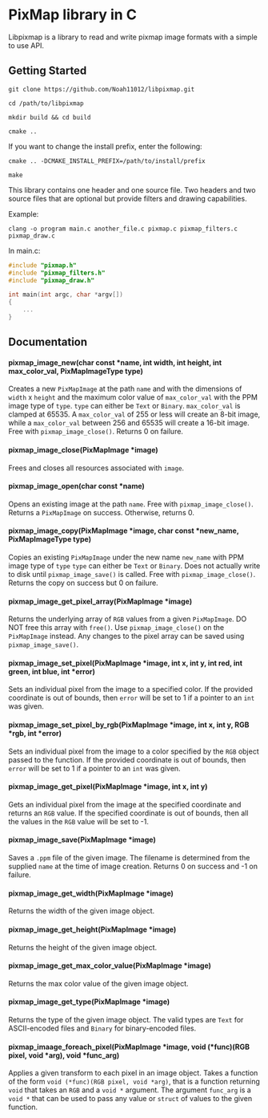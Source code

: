 # PixMap library in C
Libpixmap is a library to read and write pixmap image formats with a simple to use API.

## Getting Started

`git clone https://github.com/Noah11012/libpixmap.git`

`cd /path/to/libpixmap`

`mkdir build && cd build`

`cmake ..`

If you want to change the install prefix, enter the following:

`cmake .. -DCMAKE_INSTALL_PREFIX=/path/to/install/prefix`

`make`

This library contains one header and one source file. Two headers and two source files that are optional but provide filters and drawing capabilities.

Example:

`clang -o program main.c another_file.c pixmap.c pixmap_filters.c pixmap_draw.c`

In main.c:

```c
#include "pixmap.h"
#include "pixmap_filters.h"
#include "pixmap_draw.h"

int main(int argc, char *argv[])
{
    ...
}
```

## Documentation
#### pixmap_image_new(char const *name, int width, int height, int max_color_val, PixMapImageType type)

Creates a new `PixMapImage` at the path `name` and with the dimensions of `width` x `height` and the maximum color value of `max_color_val` with the PPM image type of `type`. `type` can either be `Text` or `Binary`. `max_color_val` is clamped at 65535. A `max_color_val` of 255 or less will create an 8-bit image, while a `max_color_val` between 256 and 65535 will create a 16-bit image. Free with `pixmap_image_close()`. Returns 0 on failure.

#### pixmap_image_close(PixMapImage *image)

Frees and closes all resources associated with `image`.

#### pixmap_image_open(char const *name)

Opens an existing image at the path `name`. Free with `pixmap_image_close()`. Returns a `PixMapImage` on success. Otherwise, returns 0.

#### pixmap_image_copy(PixMapImage *image, char const *new_name, PixMapImageType type)

Copies an existing `PixMapImage` under the new name `new_name` with PPM image type of `type` `type` can either be `Text` or `Binary`. Does not actually write to disk until `pixmap_image_save()` is called. Free with `pixmap_image_close()`. Returns the copy on success but 0 on failure.

#### pixmap_image_get_pixel_array(PixMapImage *image)

Returns the underlying array of `RGB` values from a given `PixMapImage`.
DO NOT free this array with `free()`. Use `pixmap_image_close()` on the `PixMapImage`
instead. Any changes to the pixel array can be saved using `pixmap_image_save()`.

#### pixmap_image_set_pixel(PixMapImage *image, int x, int y, int red, int green, int blue, int *error)

Sets an individual pixel from the image to a specified color. If the provided coordinate is out of bounds, then `error` will be set to 1 if a pointer to an `int` was given.

#### pixmap_image_set_pixel_by_rgb(PixMapImage *image, int x, int y, RGB *rgb, int *error)

Sets an individual pixel from the image to a color specified by the `RGB` object passed to the function. If the provided coordinate is out of bounds, then `error` will be set to 1 if a pointer to an `int` was given.

#### pixmap_image_get_pixel(PixMapImage *image, int x, int y)

Gets an individual pixel from the image at the specified coordinate and returns an `RGB` value. If the specified coordinate is out of bounds, then all the values in the `RGB` value will be set to -1.

#### pixmap_image_save(PixMapImage *image)

Saves a `.ppm` file of the given image. The filename is determined from the supplied `name` at the time of image creation. Returns 0 on success and -1 on failure.

#### pixmap_image_get_width(PixMapImage *image)

Returns the width of the given image object.

#### pixmap_image_get_height(PixMapImage *image)

Returns the height of the given image object.

#### pixmap_image_get_max_color_value(PixMapImage *image)

Returns the max color value of the given image object.

#### pixmap_image_get_type(PixMapImage *image)

Returns the type of the given image object. The valid types are `Text` for ASCII-encoded files and `Binary` for binary-encoded files.

#### pixmap_imaage_foreach_pixel(PixMapImage *image, void (*func)(RGB pixel, void *arg), void *func_arg)

Applies a given transform to each pixel in an image object. Takes a function of the form `void (*func)(RGB pixel, void *arg)`, that is a function returning `void` that takes an `RGB` and a `void *` argument. The argument `func_arg` is a `void *` that can be used to pass any value or `struct` of values to the given function.

